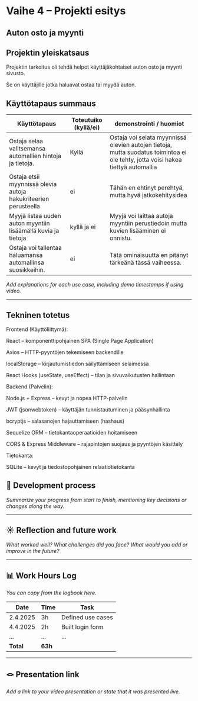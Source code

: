 # Vaihe 4 – Projekti esitys

## Auton osto ja myynti

## Projektin yleiskatsaus

Projektin tarkoitus oli tehdä helpot käyttäjäkohtaiset auton osto ja myynti sivusto.

Se on käyttäjille jotka haluavat ostaa tai myydä auton.

## Käyttötapaus summaus

| Käyttötapaus | Toteutuiko (kyllä/ei) | demonstrointi / huomiot |
|----------|----------------------|------------------------|
| Ostaja selaa valitsemansa automallien hintoja ja tietoja. | Kyllä | Ostaja voi selata myynnissä olevien autojen tietoja, mutta suodatus toimintoa ei ole tehty, jotta voisi hakea tiettyä automallia |
| Ostaja etsii myynnissä olevia autoja hakukriteerien perusteella | ei | Tähän en ehtinyt perehtyä, mutta hyvä jatkokehitysidea |
| Myyjä listaa uuden auton myyntiin lisäämällä kuvia ja tietoja | kyllä ja ei | Myyjä voi laittaa autoja myyntiin perustiedoin mutta kuvien lisääminen ei onnistu. |
| Ostaja voi tallentaa haluamansa automallinsa suosikkeihin. | ei | Tätä ominaisuutta en pitänyt tärkeänä tässä vaiheessa. |

_Add explanations for each use case, including demo timestamps if using video._

---

## Tekninen totetus

Frontend (Käyttöliittymä):

React – komponenttipohjainen SPA (Single Page Application)

Axios – HTTP-pyyntöjen tekemiseen backendille

localStorage – kirjautumistiedon säilyttämiseen selaimessa

React Hooks (useState, useEffect) – tilan ja sivuvaikutusten hallintaan

Backend (Palvelin):

Node.js + Express – kevyt ja nopea HTTP-palvelin

JWT (jsonwebtoken) – käyttäjän tunnistautuminen ja pääsynhallinta

bcryptjs – salasanojen hajauttamiseen (hashaus)

Sequelize ORM – tietokantaoperaatioiden hoitamiseen

CORS & Express Middleware – rajapintojen suojaus ja pyyntöjen käsittely

Tietokanta:

SQLite – kevyt ja tiedostopohjainen relaatiotietokanta

## 🚂 Development process

_Summarize your progress from start to finish, mentioning key decisions or changes along the way._

---

## ☀️ Reflection and future work

_What worked well? What challenges did you face? What would you add or improve in the future?_

---

## 📊 Work Hours Log

_You can copy from the logbook here._

| Date       | Time | Task                                |
|------------|------|-------------------------------------|
| 2.4.2025   | 3h   | Defined use cases                   |
| 4.4.2025   | 2h   | Built login form                    |
| ...        | ...  | ...                                 |
| **Total**  | **63h** |                                 |

---

## 🪢 Presentation link

_Add a link to your video presentation or state that it was presented live._
